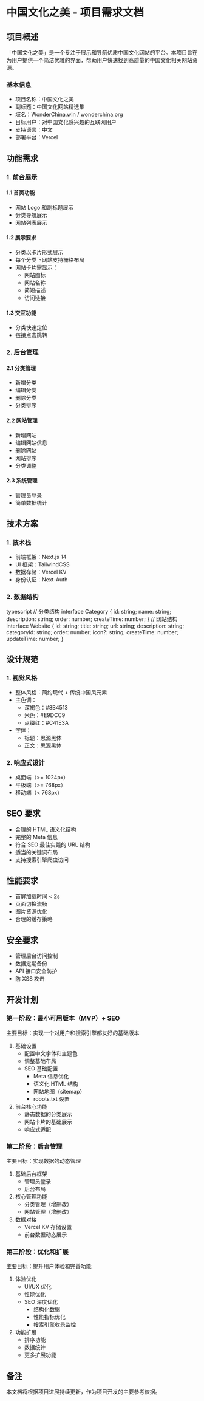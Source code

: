 # 中国文化之美 - 项目需求文档

## 项目概述
「中国文化之美」是一个专注于展示和导航优质中国文化网站的平台。本项目旨在为用户提供一个简洁优雅的界面，帮助用户快速找到高质量的中国文化相关网站资源。

### 基本信息
- 项目名称：中国文化之美
- 副标题：中国文化网站精选集
- 域名：WonderChina.win / wonderchina.org
- 目标用户：对中国文化感兴趣的互联网用户
- 支持语言：中文
- 部署平台：Vercel

## 功能需求

### 1. 前台展示
#### 1.1 首页功能
- 网站 Logo 和副标题展示
- 分类导航展示
- 网站列表展示

#### 1.2 展示要求
- 分类以卡片形式展示
- 每个分类下网站支持栅格布局
- 网站卡片需显示：
  - 网站图标
  - 网站名称
  - 简短描述
  - 访问链接

#### 1.3 交互功能
- 分类快速定位
- 链接点击跳转

### 2. 后台管理
#### 2.1 分类管理
- 新增分类
- 编辑分类
- 删除分类
- 分类排序

#### 2.2 网站管理
- 新增网站
- 编辑网站信息
- 删除网站
- 网站排序
- 分类调整

#### 2.3 系统管理
- 管理员登录
- 简单数据统计

## 技术方案

### 1. 技术栈
- 前端框架：Next.js 14
- UI 框架：TailwindCSS
- 数据存储：Vercel KV
- 身份认证：Next-Auth

### 2. 数据结构 
typescript
// 分类结构
interface Category {
id: string;
name: string;
description: string;
order: number;
createTime: number;
}
// 网站结构
interface Website {
id: string;
title: string;
url: string;
description: string;
categoryId: string;
order: number;
icon?: string;
createTime: number;
updateTime: number;
}

## 设计规范

### 1. 视觉风格
- 整体风格：简约现代 + 传统中国风元素
- 主色调：
  - 深褐色：#8B4513
  - 米色：#E9DCC9
  - 点缀红：#C41E3A
- 字体：
  - 标题：思源黑体
  - 正文：思源黑体

### 2. 响应式设计
- 桌面端（>= 1024px）
- 平板端（>= 768px）
- 移动端（< 768px）

## SEO 要求
- 合理的 HTML 语义化结构
- 完整的 Meta 信息
- 符合 SEO 最佳实践的 URL 结构
- 适当的关键词布局
- 支持搜索引擎爬虫访问

## 性能要求
- 首屏加载时间 < 2s
- 页面切换流畅
- 图片资源优化
- 合理的缓存策略

## 安全要求
- 管理后台访问控制
- 数据定期备份
- API 接口安全防护
- 防 XSS 攻击



## 开发计划

### 第一阶段：最小可用版本（MVP）+ SEO
主要目标：实现一个对用户和搜索引擎都友好的基础版本
1. 基础设置
   - 配置中文字体和主题色
   - 调整基础布局
   - SEO 基础配置
     - Meta 信息优化
     - 语义化 HTML 结构
     - 网站地图（sitemap）
     - robots.txt 设置
2. 前台核心功能
   - 静态数据的分类展示
   - 网站卡片的基础展示
   - 响应式适配

### 第二阶段：后台管理
主要目标：实现数据的动态管理
1. 基础后台框架
   - 管理员登录
   - 后台布局
2. 核心管理功能
   - 分类管理（增删改）
   - 网站管理（增删改）
3. 数据对接
   - Vercel KV 存储设置
   - 前台数据动态展示

### 第三阶段：优化和扩展
主要目标：提升用户体验和完善功能
1. 体验优化
   - UI/UX 优化
   - 性能优化
   - SEO 深度优化
     - 结构化数据
     - 性能指标优化
     - 搜索引擎收录监控
2. 功能扩展
   - 排序功能
   - 数据统计
   - 更多扩展功能

## 备注
本文档将根据项目进展持续更新，作为项目开发的主要参考依据。
